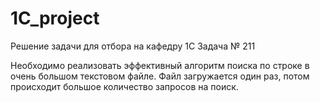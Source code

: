 # 1C_project
Решение задачи для отбора на кафедру 1С
Задача № 211


Необходимо реализовать эффективный алгоритм поиска по строке в очень большом текстовом файле. Файл загружается один раз, потом происходит большое количество запросов на поиск.

